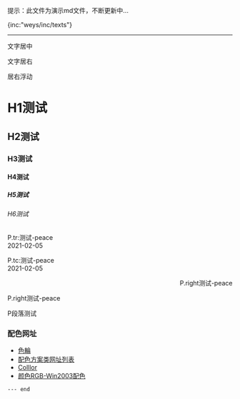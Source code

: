 
<!--
  备注
-->

提示：此文件为演示md文件，不断更新中...

{inc:"weys/inc/texts"}

--- --- --- --- --- --- 

<p class="tc">文字居中</p>
<p class="tr">文字居右</p>
<p class="r">居右浮动</p>


# H1测试

## H2测试

### H3测试

#### H4测试

##### H5测试

###### H6测试

<p class=tr>P.tr:测试-peace<br>2021-02-05</p>
<p class=tc>P.tc:测试-peace<br>2021-02-05</p>

<p align="right">P.right测试-peace</p>
<p class="tr">P.right测试-peace</p>


P段落测试


### 配色网址

* [色輪](https://color.adobe.com/zh/create/color-wheel) 
* [配色方案类网址列表](http://www.pstxg.com/daohang/psfa/) 
* [Colllor](https://www.bidianer.com/site/85876)
* [颜色RGB-Win2003配色](http://txjia.com/peace/papp/color02.htm)


`--- end`


<!--
  # width
    240, 375, 425, 480, 640, 768, 800, 992, 1024, 1200
-->

